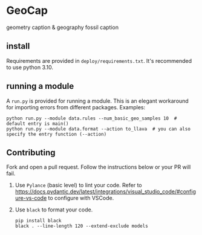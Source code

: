 # GeoCap

geometry caption & geography fossil caption

## install

Requirements are provided in `deploy/requirements.txt`. It's recommended to use python 3.10.

## running a module

A `run.py` is provided for running a module. This is an elegant workaround for importing errors from different packages. Examples:

```shell
python run.py --module data.rules --num_basic_geo_samples 10  # default entry is main()
python run.py --module data.format --action to_llava  # you can also specify the entry function (--action)
```

## Contributing

Fork and open a pull request. Follow the instructions below or your PR will fail.

1. Use `Pylance` (basic level) to lint your code. Refer to https://docs.pydantic.dev/latest/integrations/visual_studio_code/#configure-vs-code to configure with VSCode.
2. Use `black` to format your code.

   ```shell
   pip install black
   black . --line-length 120 --extend-exclude models
   ```
